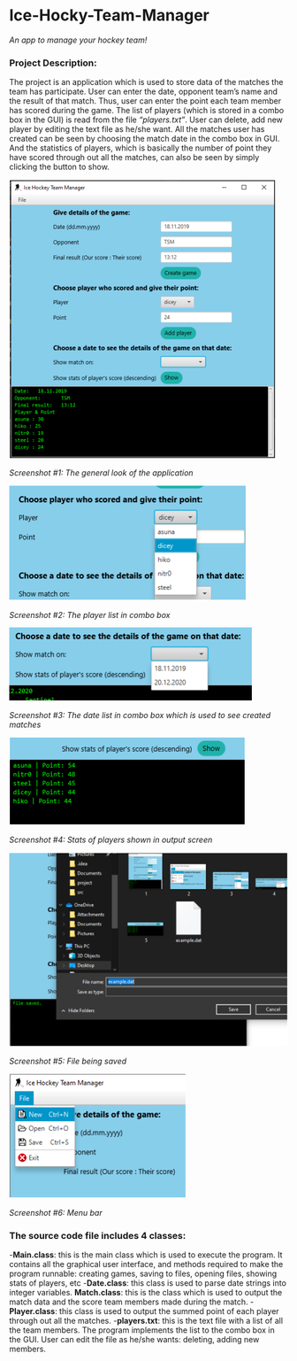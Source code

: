 # Ice-Hocky-Team-Manager
*An app to manage your hockey team!*

### Project Description:

The project is an application which is used to store data of the matches the team has participate. 
User can enter the date, opponent team’s name and the result of that match. Thus, user can enter 
the point each team member has scored during the game. The list of players (which is stored in a 
combo box in the GUI) is read from the file *“players.txt”*. User can delete, add new player by editing
the text file as he/she want. All the matches user has created can be seen by choosing the match 
date in the combo box in GUI. And the statistics of players, which is basically the number of point 
they have scored through out all the matches, can also be seen by simply clicking the button to 
show.

![screenshot1](https://github.com/e1900303/Ice-Hocky-Team-Manager/blob/master/oop1.PNG?raw=true)

*Screenshot #1: The general look of the application*

![screenshot2](https://github.com/e1900303/Ice-Hocky-Team-Manager/blob/master/oop2.PNG?raw=true)

*Screenshot #2: The player list in combo box*

![screenshot3](https://github.com/e1900303/Ice-Hocky-Team-Manager/blob/master/oop3.PNG?raw=true)

*Screenshot #3: The date list in combo box which is used to see created matches*

![screenshot4](https://github.com/e1900303/Ice-Hocky-Team-Manager/blob/master/oop4.PNG?raw=true)

*Screenshot #4: Stats of players shown in output screen*

![screenshot5](https://github.com/e1900303/Ice-Hocky-Team-Manager/blob/master/oop5.PNG?raw=true)

*Screenshot #5: File being saved*

![screenshot6](https://github.com/e1900303/Ice-Hocky-Team-Manager/blob/master/oop6.PNG?raw=true)

*Screenshot #6: Menu bar*

### The source code file includes 4 classes:

-**Main.class**: this is the main class which is used to execute the program. It contains all the graphical 
user interface, and methods required to make the program runnable: creating games, saving to files, 
opening files, showing stats of players, etc
-**Date.class**: this class is used to parse date strings into integer variables.
**Match.class**: this is the class which is used to output the match data and the score team members
made during the match.
-**Player.class**: this class is used to output the summed point of each player through out all the 
matches.
-**players.txt**: this is the text file with a list of all the team members. The program implements the list 
to the combo box in the GUI. User can edit the file as he/she wants: deleting, adding new members.




